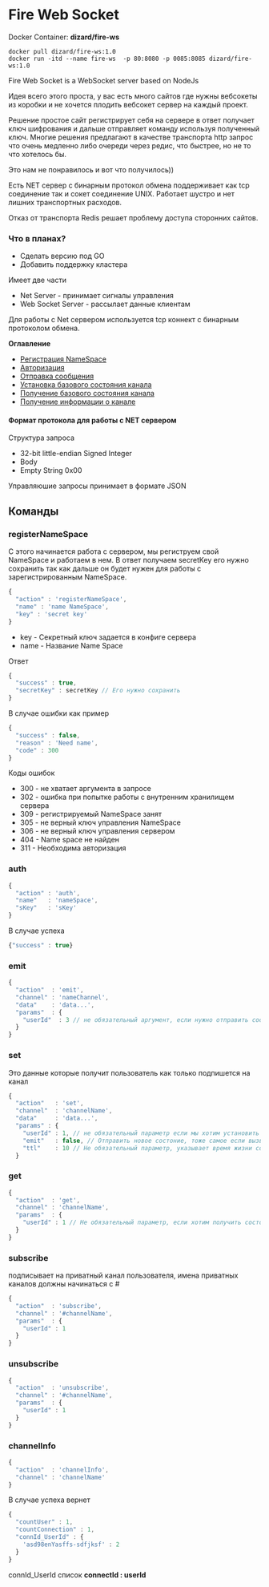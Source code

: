 # Fire Web Socket

Docker Container: **dizard/fire-ws**
```
docker pull dizard/fire-ws:1.0
docker run -itd --name fire-ws  -p 80:8080 -p 0085:8085 dizard/fire-ws:1.0
```

Fire Web Socket is a WebSocket server based on NodeJs


Идея всего этого проста, у вас есть много сайтов где нужны вебсокеты из коробки
и не хочется плодить вебсокет сервер на каждый проект. 

Решение простое сайт регистрирует себя на сервере в ответ получает ключ шифрования и дальше отправляет команду используя полученный ключ.
Многие решения предлагают в качестве транспорта http запрос что очень медленно либо очереди через редис, что быстрее, но не то что хотелось бы. 

Это нам не понравилось и вот что получилось))

Есть NET сервер с бинарным протокол обмена поддерживает как tcp соединение так и сокет соединение UNIX. Работает шустро и нет лишних транспортных расходов. 

Отказ от транспорта Redis решает проблему доступа сторонних сайтов.
  
### Что в планах?
- Сделать версию под GO
- Добавить поддержку кластера

 
Имеет две части
- Net Server - принимает сигналы управления
- Web Socket Server - рассылает данные клиентам

Для работы с Net сервером используется tcp коннект с бинарным протоколом обмена.

**Оглавление**
- [Регистрация NameSpace](#registernamespace)
- [Авторизация](#auth)
- [Отправка сообщения](#emit)
- [Установка базового состояния канала](#set)
- [Получение базового состояния канала](#get)
- [Получение информации о канале](#channelinfo)


#### Формат протокола для работы с NET сервером
Структура запроса
- 32-bit little-endian Signed Integer
- Body
- Empty String	0x00

Управляюшие запросы принимает в формате JSON

## Команды

### registerNameSpace

С этого начинается работа с сервером, мы региструем свой NameSpace и работаем в нем.
В ответ получаем secretKey его нужно сохранить так как дальше он будет нужен для работы
с зарегистрированным NameSpace.

```javascript
{
  "action" : 'registerNameSpace',
  "name" : 'name NameSpace',
  "key" : 'secret key'
}
```
- key - Секретный ключ задается в конфиге сервера
- name - Название Name Space

Ответ
```javascript
{
  "success" : true, 
  "secretKey" : secretKey // Его нужно сохранить
}
```
В случае ошибки как пример
```javascript
{
  "success" : false, 
  "reason" : 'Need name', 
  "code" : 300
}
```

Коды ошибок
- 300 - не хватает аргумента в запросе
- 302 - ошибка при попытке работы с внутренним хранилищем сервера
- 309 - регистрируемый NameSpace занят
- 305 - не верный ключ управления NameSpace
- 306 - не верный ключ управления сервером 
- 404 - Name space не найден
- 311 - Необходима авторизация

### auth
```javascript
{
  "action" : 'auth',
  "name"   : 'nameSpace',
  "sKey"   : 'sKey'
}
```
В случае успеха
```javascript
{"success" : true}
```

### emit
```javascript
{
  "action"  : 'emit',
  "channel" : 'nameChannel',
  "data"    : 'data...',
  "params"  : {
    "userId"  : 3 // не обязательный аргумент, если нужно отправить сообщение конкретному пользователю
  }
}
```

### set
Это данные которые получит пользователь как только подпишется на канал
```javascript
{
  "action"   : 'set',
  "channel"  : 'channelName',
  "data"     : 'data...',
  "params" : {
    "userId" : 1, // не обязательный параметр если мы хотим установить состояние канала для конкретного пользователя
    "emit"   : false, // Отправить новое состоние, тоже самое если вызвать метод emit
    "ttl"    : 10 // Не обязательный параметр, указывает время жизни сохраняемого состояния
  }
```

### get
```javascript
{
  "action"  : 'get',
  "channel" : 'channelName',
  "params"  : {
    "userId" : 1 // Не обязательный параметр, если хотим получить состояния пользовательского канала
  }
}
```

### subscribe
подписывает на приватный канал пользователя, имена приватных каналов должны начинаться с #
```javascript
{
  "action"  : 'subscribe',
  "channel" : '#channelName',
  "params"  : {
    "userId" : 1
  }
}
```

### unsubscribe
```javascript
{
  "action"  : 'unsubscribe',
  "channel" : '#channelName',
  "params"  : {
    "userId" : 1
  }
}
```

### channelInfo
```javascript
{
  "action"  : 'channelInfo',
  "channel" : 'channelName'
}
```
В случае успеха вернет
```javascript
{
  "countUser" : 1,
  "countConnection" : 1,
  "connId_UserId" : {
    'asd98enYasffs-sdfjksf' : 2
  }
}
```
connId_UserId список **connectId : userId**



